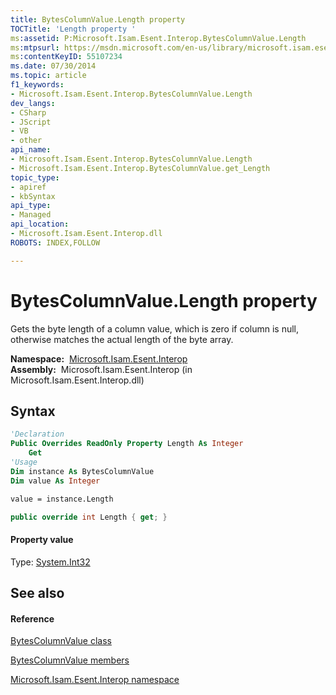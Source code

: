 ```yaml
---
title: BytesColumnValue.Length property 
TOCTitle: 'Length property '
ms:assetid: P:Microsoft.Isam.Esent.Interop.BytesColumnValue.Length
ms:mtpsurl: https://msdn.microsoft.com/en-us/library/microsoft.isam.esent.interop.bytescolumnvalue.length(v=EXCHG.10)
ms:contentKeyID: 55107234
ms.date: 07/30/2014
ms.topic: article
f1_keywords:
- Microsoft.Isam.Esent.Interop.BytesColumnValue.Length
dev_langs:
- CSharp
- JScript
- VB
- other
api_name: 
- Microsoft.Isam.Esent.Interop.BytesColumnValue.Length
- Microsoft.Isam.Esent.Interop.BytesColumnValue.get_Length
topic_type: 
- apiref
- kbSyntax
api_type: 
- Managed
api_location: 
- Microsoft.Isam.Esent.Interop.dll
ROBOTS: INDEX,FOLLOW

---
```


# BytesColumnValue.Length property

Gets the byte length of a column value, which is zero if column is null, otherwise matches the actual length of the byte array.

**Namespace:**  [Microsoft.Isam.Esent.Interop](hh596136\(v=exchg.10\).md)  
**Assembly:**  Microsoft.Isam.Esent.Interop (in Microsoft.Isam.Esent.Interop.dll)

## Syntax

``` vb
'Declaration
Public Overrides ReadOnly Property Length As Integer
    Get
'Usage
Dim instance As BytesColumnValue
Dim value As Integer

value = instance.Length
```

``` csharp
public override int Length { get; }
```

#### Property value

Type: [System.Int32](https://docs.microsoft.com/dotnet/api/system.int32?redirectedfrom=MSDN)  

## See also

#### Reference

[BytesColumnValue class](dn334170\(v=exchg.10\).md)

[BytesColumnValue members](dn334118\(v=exchg.10\).md)

[Microsoft.Isam.Esent.Interop namespace](hh596136\(v=exchg.10\).md)

